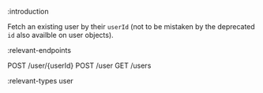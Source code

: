:introduction

Fetch an existing user by their `userId` (not to be mistaken by the deprecated
`id` also availble on user objects).

:relevant-endpoints

POST /user/{userId}
POST /user
GET /users

:relevant-types user
